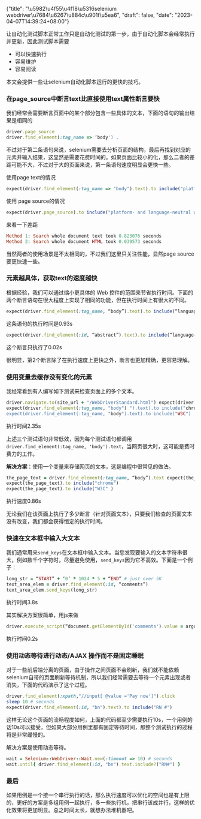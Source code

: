 {"title": "\u5982\u4f55\u4f18\u5316selenium webdriver\u7684\u6267\u884c\u901f\u5ea6", "draft": false, "date": "2023-04-07T14:39:24+08:00"}

让自动化测试脚本正常工作只是自动化测试的第一步，由于自动化脚本会经常执行并更新，因此测试脚本需要

- 可以快速执行
- 容易维护
- 容易阅读

本文会提供一些让selenium自动化脚本运行的更快的技巧。

### 在page_source中断言text比直接使用text属性断言要快

我们经常会需要断言页面中的某个部分包含一些具体的文本，下面的语句的输出结果是相同的

```ruby
driver.page_source 
driver.find_element(:tag_name => ‘body') .
```

不过对于第二条语句来说，selenium需要去分析页面的结构，最后再找到对应的元素并输入结果，这显然是需要花费时间的。如果页面比较小的化，那么二者的差距可能不大，不过对于大的页面来说，第一条语句速度明显会更快一些。

使用page text的情况

```ruby
expect(driver.find_element(:tag_name => "body").text).to include("platform- and language-neutral wire protocol")
```

使用 page source的情况

```ruby
expect(driver.page_source).to include("platform- and language-neutral wire protocol")
```

来看一下差距

```ruby
Method 1: Search whole document text took 0.823076 seconds 
Method 2: Search whole document HTML took 0.039573 seconds
```

当然两者的使用场景是不太相同的，不过我们这里只关注性能，显然page source要更快速一些。

### 元素越具体，获取text的速度越快

根据经验，我们可以通过缩小更具体的 Web 控件的范围来节省执行时间。下面的两个断言语句在很大程度上实现了相同的功能，但在执行时间上有很大的不同。

```ruby
expect(driver.find_element(:tag_name, “body”).text).to include(“language-neutral wire”)
```

这条语句的执行时间是0.93s

```ruby
expect(driver.find_element(:id, “abstract”).text).to include(“language-neutral wire”)
```

这个断言只执行了0.02s

很明显，第2个断言除了在执行速度上更快之外，断言也更加精确，更容易理解。

### 使用变量去缓存没有变化的元素

我经常看到有人编写如下测试来检查页面上的多个文本。

```ruby
driver.navigate.to(site_url + "/WebDriverStandard.html") expect(driver.find_element(:tag_name, "body").text).to include("Firefox") 
expect(driver.find_element(:tag_name, "body") ").text).to include("chrome") 
expect(driver.find_element(:tag_name, "body").text).to include("W3C")
```

执行时间2.35s

上述三个测试语句非常低效，因为每个测试语句都调用`driver.find_element(:tag_name, 'body').text`，当网页很大时，这可能是费时费力的工作。

**解决方案**：使用一个变量来存储网页的文本，这是编程中很常见的做法。

```ruby
the_page_text = driver.find_element(:tag_name, “body”).text expect(the_page_text).to include("Firefox") 
expect(the_page_text).to include("chrome") 
expect(the_page_text).to include("W3C" )

```

执行速度0.86s

无论我们在该页面上执行了多少断言（针对页面文本），只要我们检查的页面文本没有改变，我们都会获得恒定的执行时间。

### **快速在文本框中输入大文本**

我们通常用来`send_keys`在文本框中输入文本。当您发现要输入的文本字符串很大，例如数千个字符时，尽量避免使用，`send_keys`因为它不高效。下面是一个例子：

```ruby
long_str = “START” + ‘0’ * 1024 * 5 + “END” # just over 5K 
text_area_elem = driver.find_element(:id, “comments”) 
text_area_elem.send_keys(long_str)
```

执行时间3.8s

其实解决方案很简单，用js来做

```ruby
driver.execute_script(“document.getElementById('comments').value = arguments[0];”, long_str)
```

执行时间0.2s

### **使用动态等待进行动态/AJAX 操作而不是固定睡眠**

对于一些前后端分离的页面，由于操作之间页面不会刷新，我们就不能依赖selenium自带的页面刷新等待机制，所以我们经常需要去等待一个元素出现或者消失，下面的代码演示了这个过程。

```ruby
driver.find_element(:xpath,"//input[ @value ='Pay now']").click 
sleep 10 # seconds 
expect(driver.find_element(:id, "bn").text).to include("RN #")
```

这样无论这个页面的流畅程度如何，上面的代码都至少需要执行10s，一个用例的话10s可以接受，但如果大部分用例里都有固定等待时间，那整个测试执行的过程将是非常缓慢的。

解决方案是使用动态等待。

```ruby
wait = Selenium::WebDriver::Wait.new(:timeout => 10) # seconds 
wait.until{ driver.find_element(:id, "bn").text.include?("RN#") }
```

### 最后

如果用例是一个接一个串行执行的话，那么执行速度可以优化的空间也是有上限的，更好的方案是多组用例一起执行，多一些执行机，把串行该成并行，这样的优化效果将更加明显。总之时间太长，就想办法堆机器吧。